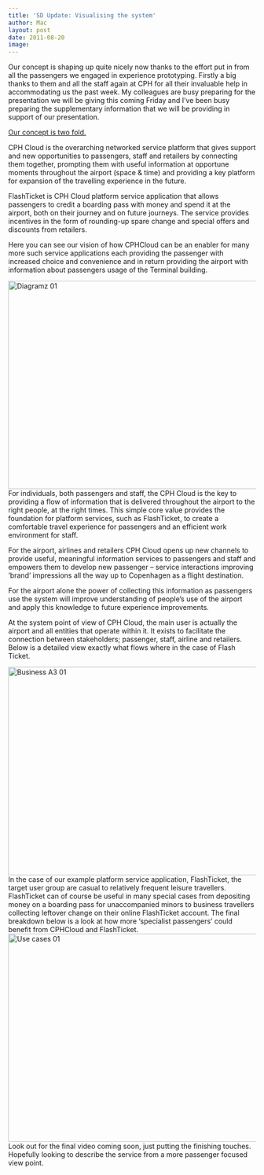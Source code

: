 ```yaml
---
title: 'SD Update: Visualising the system'
author: Mac
layout: post
date: 2011-08-20
image: 
---
```


Our concept is shaping up quite nicely now thanks to the effort put in from all the passengers we engaged in experience prototyping. Firstly a big thanks to them and all the staff again at CPH for all their invaluable help in accommodating us the past week. My colleagues are busy preparing for the presentation we will be giving this coming Friday and I&#8217;ve been busy preparing the supplementary information that we will be providing in support of our presentation.

<span style='text-decoration:underline;'>Our concept is two fold.<br /> </span>

CPH Cloud is the overarching networked service platform that gives support and new opportunities to passengers, staff and retailers by connecting them together, prompting them with useful information at opportune moments throughout the airport (space & time) and providing a key platform for expansion of the travelling experience in the future.

FlashTicket is CPH Cloud platform service application that allows passengers to credit a boarding pass with money and spend it at the airport, both on their journey and on future journeys. The service provides incentives in the form of rounding-up spare change and special offers and discounts from retailers.

Here you can see our vision of how CPHCloud can be an enabler for many more such service applications each providing the passenger with increased choice and convenience and in return providing the airport with information about passengers usage of the Terminal building.

<img src="/attach/diagramz-01.jpeg" alt="Diagramz 01" title="diagramz-01.jpg" border="0" width="600" height="424" /> 
For individuals, both passengers and staff, the CPH Cloud is the key to providing a flow of information that is delivered throughout the airport to the right people, at the right times. This simple core value provides the foundation for platform services, such as FlashTicket, to create a comfortable travel experience for passengers and an efficient work environment for staff.

For the airport, airlines and retailers CPH Cloud opens up new channels to provide useful, meaningful information services to passengers and staff and empowers them to develop new passenger &#8211; service interactions improving &#8216;brand&#8217; impressions all the way up to Copenhagen as a flight destination. 

For the airport alone the power of collecting this information as passengers use the system will improve understanding of people&#8217;s use of the airport and apply this knowledge to future experience improvements.

At the system point of view of CPH Cloud, the main user is actually the airport and all entities that operate within it. It exists to facilitate the connection between stakeholders; passenger, staff, airline and retailers. Below is a detailed view exactly what flows where in the case of Flash Ticket.

<img src="/attach/business_A3-01.jpeg" alt="Business A3 01" title="business_A3-01.jpg" border="0" width="600" height="424" /> 
In the case of our example platform service application, FlashTicket, the target user group are casual to relatively frequent leisure travellers. FlashTicket can of course be useful in many special cases from depositing money on a boarding pass for unaccompanied minors to business travellers collecting leftover change on their online FlashTicket account. The final breakdown below is a look at how more &#8216;specialist passengers&#8217; could benefit from CPHCloud and FlashTicket.

<img src="/attach/use-cases-01.jpeg" alt="Use cases 01" title="use-cases-01.jpg" border="0" width="600" height="424" /> 
Look out for the final video coming soon, just putting the finishing touches. Hopefully looking to describe the service from a more passenger focused view point.